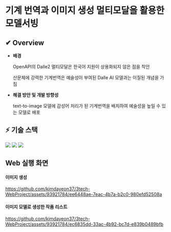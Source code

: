 # 기계 번역과 이미지 생성 멀티모달을 활용한 모델서빙 

## ✔ Overview

- <b> 배경 </b>

  OpenAPI의 Dalle2 멀티모달은 한국어 지원이 상용화되지 않은 점을 착안
  
  산문체에 강력한 기계번역은 예술성이 부여된 Dalle AI 모델과는 이질된 개념을 가짐

- <b> 해결 방안 및 개발 방향성 </b>

  text-to-image 모델에 감성어 처리가 된 기계번역을 배치하여 예술성을 높일 수 있는 모델로 배포
  

## ⚡ 기술 스택

<img src="https://img.shields.io/badge/openai?style=flat-square&logo=openai-412991&logoColor=white"/> <img src="https://img.shields.io/badge/vue-4FC08D?style=flat-square&logo=vue&logoColor=white"/> <img src="https://img.shields.io/badge/fastapi-009688?style=flat-square&logo=fastapi&logoColor=white"/>



## Web 실행 화면

#### 이미지 생성

https://github.com/kimdayeon37/3tech-WebProject/assets/93921784/ee6448ae-7eac-4b7a-b2c0-980efd52508a

#### 이미지 모델로 생성한 작품 리스트

https://github.com/kimdayeon37/3tech-WebProject/assets/93921784/ec6835dd-33ac-4b92-bc7d-e839b0489bfb
